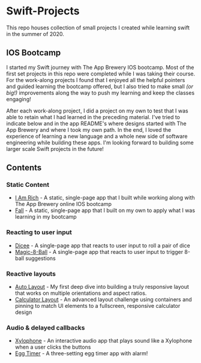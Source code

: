 # Swift-Projects

This repo houses collection of small projects I created while learning swift in the summer of 2020.

## IOS Bootcamp
I started my Swift journey with The App Brewery IOS bootcamp. Most of the first set projects in this repo were completed while I was taking their course. For the work-along projects I found that I enjoyed all the helpful pointers and guided learning the bootcamp offered, but I also tried to make small _(or big!)_ improvements along the way to push my learning and keep the classes engaging!

After each work-along project, I did a project on my own to test that I was able to retain what I had learned in the preceding material. I've tried to indicate below and in the app README's where designs started with The App Brewery and where I took my own path. In the end, I loved the experience of learning a new language and a whole new side of software engineering while building these apps. I'm looking forward to building some larger scale Swift projects in the future!

## Contents
### Static Content
* [I Am Rich](https://github.com/jhunschejones/Swift-Projects/tree/master/I%20Am%20Rich) - A static, single-page app that I built while working along with The App Brewery online IOS bootcamp
* [Fall](https://github.com/jhunschejones/Swift-Projects/tree/master/Fall) - A static, single-page app that I built on my own to apply what I was learning in my bootcamp

### Reacting to user input
* [Dicee](https://github.com/jhunschejones/Swift-Projects/tree/master/Dicee) - A single-page app that reacts to user input to roll a pair of dice
* [Magic-8-Ball](https://github.com/jhunschejones/Swift-Projects/tree/master/Magic-8-Ball) - A single-page app that reacts to user input to trigger 8-ball suggestions

### Reactive layouts
* [Auto Layout](https://github.com/jhunschejones/Swift-Projects/tree/master/AutoLayout) - My first deep dive into building a truly responsive layout that works on multiple orientations and aspect ratios.
* [Calculator Layout](https://github.com/jhunschejones/Swift-Projects/tree/master/Calculator-Layout) - An advanced layout challenge using containers and pinning to match UI elements to a fullscreen, responsive calculator design

### Audio & delayed callbacks
* [Xylophone](https://github.com/jhunschejones/Swift-Projects/tree/master/Xylophone) - An interactive audio app that plays sound like a Xylophone when a user clicks the buttons
* [Egg Timer](https://github.com/jhunschejones/Swift-Projects/tree/master/EggTimer) - A three-setting egg timer app with alarm!
